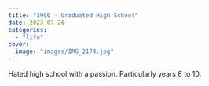 ```yaml
---
title: "1990 - Graduated High School"
date: 2023-07-26
categories:
  - "life"
cover:
  image: "images/IMG_2174.jpg"
---
```


Hated high school with a passion. Particularly years 8 to 10.
